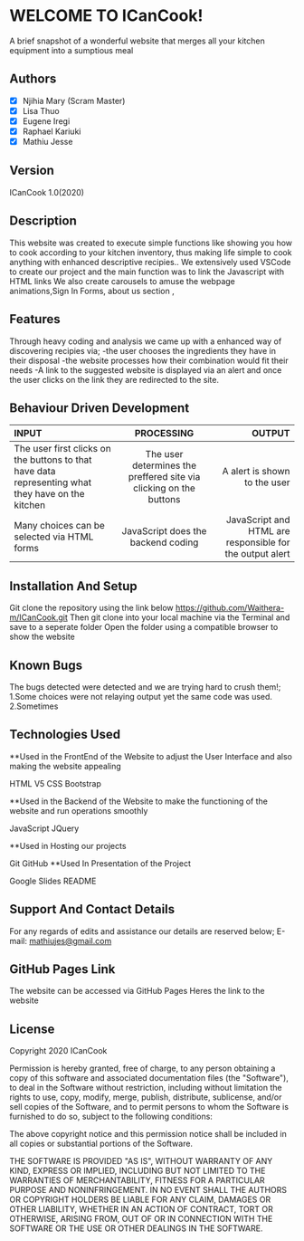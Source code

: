 # WELCOME TO ICanCook! 
A brief snapshot of a wonderful website that merges all your kitchen equipment into a sumptious meal
## Authors 

- [x] Njihia Mary (Scram Master)
- [x] Lisa Thuo
- [x] Eugene Iregi
- [x] Raphael Kariuki
- [x] Mathiu Jesse

## Version
ICanCook 1.0(2020)

## Description 

This website was created to execute simple functions like showing you how to cook according to your kitchen inventory, thus 
making life simple to cook anything with enhanced descriptive recipies..
We extensively used VSCode to create our project and the main function was to link the Javascript with HTML links
We also create carousels to amuse the webpage animations,Sign In Forms, about us section ,

## Features 
Through heavy coding and analysis we came up with a enhanced way of discovering recipies via;
-the user chooses the ingredients they have in their disposal
-the website processes how their combination would fit their needs
-A link to the suggested website is displayed via an alert and once the user clicks on the link they are redirected to the site.


## Behaviour Driven Development


| INPUT |PROCESSING| OUTPUT |
| :---         |     :---:      |          ---: |
| The user first clicks on the buttons to that have data representing what they have on the kitchen  | The user determines the preffered site via clicking on the buttons     | A alert is shown to the user    |
| Many choices can be selected via HTML forms    |   JavaScript does the backend coding     |  JavaScript and HTML are responsible for the output alert    |


## Installation And Setup 
Git clone the repository using the link below
https://github.com/Waithera-m/ICanCook.git
Then git clone into your local machine via the Terminal and save to a seperate folder
Open the folder using a compatible browser to show the website

## Known Bugs 
The bugs detected were detected and we are trying hard to crush them!;
1.Some choices were not relaying output yet the same code was used.
2.Sometimes


## Technologies Used 

**Used in the FrontEnd of the Website to adjust the User Interface and also making the website appealing

HTML V5
CSS
Bootstrap

**Used in the Backend of the Website to make the functioning of the website and run operations smoothly 

JavaScript
JQuery

**Used in Hosting our projects

Git
GitHub
**Used In Presentation of the Project

Google Slides
README

## Support And Contact Details 
For any regards of edits and assistance our details are reserved below;
E-mail: mathiujes@gmail.com        


## GitHub Pages Link 
The website can be accessed via GitHub Pages 
Heres the link to the website 

## License
Copyright 2020  ICanCook

Permission is hereby granted, free of charge, to any person obtaining a copy of this software and associated documentation files (the "Software"), to deal in the Software without restriction, including without limitation the rights to use, copy, modify, merge, publish, distribute, sublicense, and/or sell copies of the Software, and to permit persons to whom the Software is furnished to do so, subject to the following conditions:

The above copyright notice and this permission notice shall be included in all copies or substantial portions of the Software.

THE SOFTWARE IS PROVIDED "AS IS", WITHOUT WARRANTY OF ANY KIND, EXPRESS OR IMPLIED, INCLUDING BUT NOT LIMITED TO THE WARRANTIES OF MERCHANTABILITY, FITNESS FOR A PARTICULAR PURPOSE AND NONINFRINGEMENT. IN NO EVENT SHALL THE AUTHORS OR COPYRIGHT HOLDERS BE LIABLE FOR ANY CLAIM, DAMAGES OR OTHER LIABILITY, WHETHER IN AN ACTION OF CONTRACT, TORT OR OTHERWISE, ARISING FROM, OUT OF OR IN CONNECTION WITH THE SOFTWARE OR THE USE OR OTHER DEALINGS IN THE SOFTWARE.

